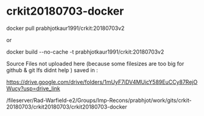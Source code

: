 # crkit20180703-docker
docker pull prabhjotkaur1991/crkit:20180703v2


or 

docker build --no-cache -t prabhjotkaur1991/crkit:20180703v2



Source Files not uploaded here (because some filesizes are too big for github & git lfs didnt help ) saved in :

https://drive.google.com/drive/folders/1mUyF7iDV4MUicY589EuCCy87RejOWucy?usp=drive_link


/fileserver/Rad-Warfield-e2/Groups/Imp-Recons/prabhjot/work/gits/crkit-20180703/crkit20180703/crkit20180703-docker
